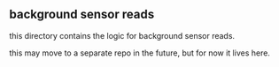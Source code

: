 ## background sensor reads

this directory contains the logic for background sensor reads. 

this may move to a separate repo in the future, but for now it lives here.


